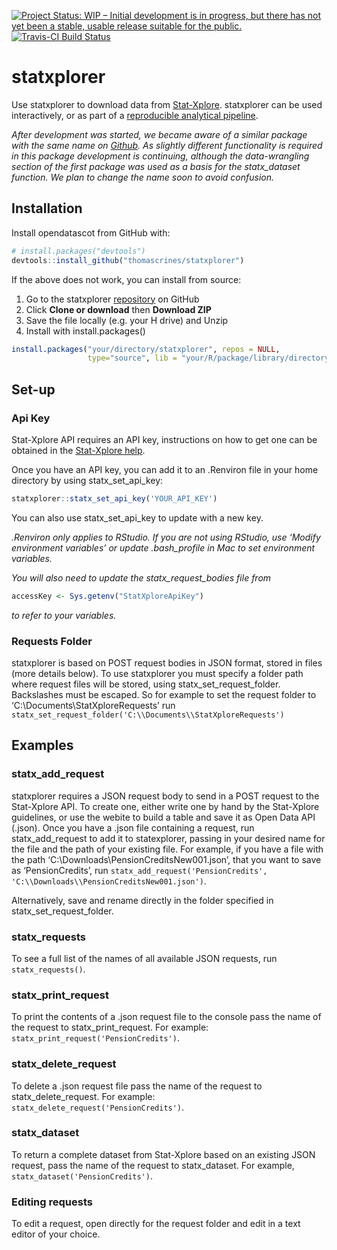 
<!-- README.md is generated from README.Rmd. Please edit that file -->

[![Project Status: WIP – Initial development is in progress, but there
has not yet been a stable, usable release suitable for the
public.](https://www.repostatus.org/badges/latest/wip.svg)](https://www.repostatus.org/#wip)
[![Travis-CI Build
Status](https://travis-ci.com/thomascrines/statxplorer.svg?token=u9YrQxZw2wBxcEUArp4X&branch=master)](https://travis-ci.com/thomascrines/statxplorer)

# statxplorer

Use statxplorer to download data from
[Stat-Xplore](https://stat-xplore.dwp.gov.uk/webapi/jsf/login.xhtml).
statxplorer can be used interactively, or as part of a [reproducible
analytical pipeline](https://ukgovdatascience.github.io/rap_companion/).

*After development was started, we became aware of a similar package
with the same name on
[Github](https://github.com/olihawkins/statxplorer). As slightly
different functionality is required in this package development is
continuing, although the data-wrangling section of the first package was
used as a basis for the statx\_dataset function. We plan to change the
name soon to avoid confusion.*

## Installation

Install opendatascot from GitHub with:

``` r
# install.packages("devtools")
devtools::install_github("thomascrines/statxplorer")
```

If the above does not work, you can install from source:

1.  Go to the statxplorer
    [repository](https://github.com/thomascrines/statxplorer) on GitHub
2.  Click **Clone or download** then **Download ZIP**
3.  Save the file locally (e.g. your H drive) and Unzip
4.  Install with install.packages()

<!-- end list -->

``` r
install.packages("your/directory/statxplorer", repos = NULL,
                 type="source", lib = "your/R/package/library/directory")
```

## Set-up

### Api Key

Stat-Xplore API requires an API key, instructions on how to get one can
be obtained in the [Stat-Xplore
help](https://stat-xplore.dwp.gov.uk/webapi/online-help/Open-Data-API.html).

Once you have an API key, you can add it to an .Renviron file in your
home directory by using statx\_set\_api\_key:

``` r
statxplorer::statx_set_api_key('YOUR_API_KEY')
```

You can also use statx\_set\_api\_key to update with a new key.

*.Renviron only applies to RStudio. If you are not using RStudio, use
‘Modify environment variables’ or update .bash\_profile in Mac to set
environment variables.*

*You will also need to update the statx\_request\_bodies file from*

``` r
accessKey <- Sys.getenv("StatXploreApiKey")
```

*to refer to your variables.*

### Requests Folder

statxplorer is based on POST request bodies in JSON format, stored in
files (more details below). To use statxplorer you must specify a folder
path where request files will be stored, using
statx\_set\_request\_folder. Backslashes must be escaped. So for example
to set the request folder to ‘C:\\Documents\\StatXploreRequests’ run
`statx_set_request_folder('C:\\Documents\\StatXploreRequests')`

## Examples

### statx\_add\_request

statxplorer requires a JSON request body to send in a POST request to
the Stat-Xplore API. To create one, either write one by hand by the
Stat-Xplore guidelines, or use the webite to build a table and save it
as Open Data API (.json). Once you have a .json file containing a
request, run statx\_add\_request to add it to statexplorer, passing in
your desired name for the file and the path of your existing file. For
example, if you have a file with the path
‘C:\\Downloads\\PensionCreditsNew001.json’, that you want to save as
‘PensionCredits’, run `statx_add_request('PensionCredits',
'C:\\Downloads\\PensionCreditsNew001.json')`.

Alternatively, save and rename directly in the folder specified in
statx\_set\_request\_folder.

### statx\_requests

To see a full list of the names of all available JSON requests, run
`statx_requests()`.

### statx\_print\_request

To print the contents of a .json request file to the console pass the
name of the request to statx\_print\_request. For example:
`statx_print_request('PensionCredits')`.

### statx\_delete\_request

To delete a .json request file pass the name of the request to
statx\_delete\_request. For example:
`statx_delete_request('PensionCredits')`.

### statx\_dataset

To return a complete dataset from Stat-Xplore based on an existing JSON
request, pass the name of the request to statx\_dataset. For example,
`statx_dataset('PensionCredits')`.

### Editing requests

To edit a request, open directly for the request folder and edit in a
text editor of your choice.
